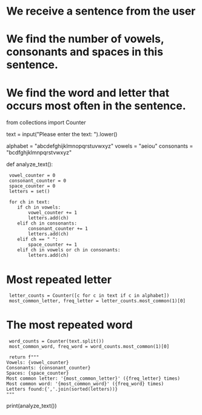 # We receive a sentence from the user
# We find the number of vowels, consonants and spaces in this sentence.
# We find the word and letter that occurs most often in the sentence.

from collections import Counter

text = input("Please enter the text: ").lower()

alphabet = "abcdefghijklmnopqrstuvwxyz"
vowels = "aeiou"
consonants =  "bcdfghjklmnpqrstvwxyz"

def analyze_text():
    
     vowel_counter = 0
     consonant_counter = 0
     space_counter = 0
     letters = set()
     
     for ch in text:
        if ch in vowels:
            vowel_counter += 1
            letters.add(ch)
        elif ch in consonants:
            consonant_counter += 1
            letters.add(ch)
        elif ch == " ":
            space_counter += 1
        elif ch in vowels or ch in consonants:
            letters.add(ch)
            
# Most repeated letter

     letter_counts = Counter([c for c in text if c in alphabet])
     most_common_letter, freq_letter = letter_counts.most_common(1)[0]
     
# The most repeated word

     word_counts = Counter(text.split())
     most_common_word, freq_word = word_counts.most_common(1)[0]
     
     return f"""
    Vowels: {vowel_counter}
    Consonants: {consonant_counter}
    Spaces: {space_counter} 
    Most common letter: '{most_common_letter}' ({freq_letter} times) 
    Most common word: '{most_common_word}' ({freq_word} times) 
    Letters found:{','.join(sorted(letters))}   
    """

print(analyze_text())
